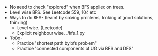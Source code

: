 * No need to check "explored" when BFS applied on trees.
* Level wise BFS. See Leetcode 559, 104 etc
* Ways to do BFS- (learnt by solving problems, looking at good solutions, thinking)
  * Level wise. (Leetcode)
  * Explicit neighbour wise. ./bfs_1.py
* ToDo-
  * Practice "shortest path by bfs problem"
  * Practice "connected components of UG via BFS and DFS"

